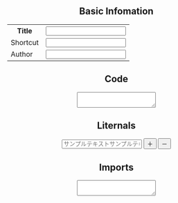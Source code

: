 <!DOCTYPE html>
<head>
<meta charset="utf-8">
<title>CodeSnippetGenerator</title>
<link rel="stylesheet" href="style.css">
  
<script src="https://ajax.googleapis.com/ajax/libs/jquery/3.3.1/jquery.min.js"></script>
<script type="text/javascript" src="main.js">
// 追加
$('#liternal-plus').on('click', function(){
  var inputCount = $('#demo-area .unit').length;
  if (inputCount < maxCount){
    var element = $('#liternal-area .unit:last-child').clone(true);// 末尾をイベントごと複製
    // 複製したinputのクリア
    var inputList = element[0].querySelectorAll('input[type="text"], textarea');
    for (var i = 0; i < inputList.length; i++) {
      inputList[i].value = "";
    }
    $('#liternal-area .unit').parent().append(element);// 末尾追加
  }
});
// 削除
$('.liternal-minus').on('click', function(){// イベントごと複製しているのでonのselectorは未設定
  var inputCount = $('#liternal-area .unit').length;
  if (inputCount > minCount){
    $(this).closest('.unit').remove();
  }
});
</script>
</head>
<body>
<header>

## Basic Infomation

<table>
  <tr>
    <th>Title</th>
    <th><input type="text" id="title" name="title"></td>
  </tr>
  <tr>
    <td>Shortcut</td>
    <td><input type="text" id="shortcut" name="shortcut"></td>
  </tr>
  <tr>
  <td>Author</td>
  <td><input type="text" id="author" name="author"></td>
  </tr>
</table>

## Code
<textarea id="code" name="code"></textarea>

## Liternals

<div id="input_pluralBox">
    <div id="input_plural">
        <input type="text" class="form-control" placeholder="サンプルテキストサンプルテキストサンプルテキスト">
        <input type="button" value="＋" class="add pluralBtn">
        <input type="button" value="－" class="del pluralBtn">
    </div>
</div>

## Imports
<textarea id="imports" name="imports"></textarea>

</body>
</html>
